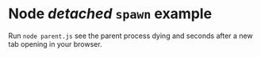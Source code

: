 # Node _detached_ `spawn` example


Run `node parent.js` see the parent process dying and seconds after a new tab opening in your browser.
